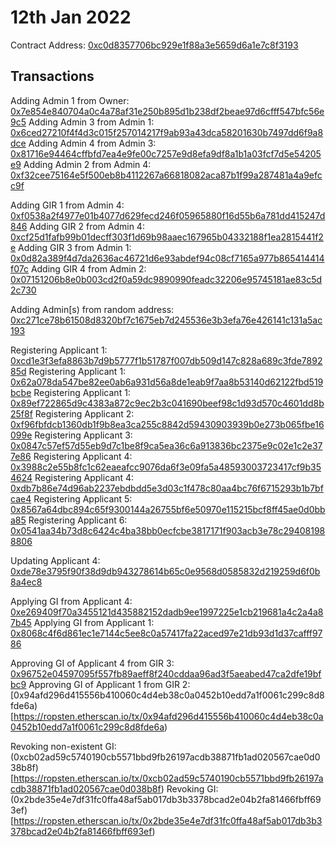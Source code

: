 # 12th Jan 2022

Contract Address: [0xc0d8357706bc929e1f88a3e5659d6a1e7c8f3193](https://ropsten.etherscan.io/tx/0x6e8f1b724609d8b40e7d64dbedb370e6b6f3b9c05402866d9a7f3f29db67d7db)

## Transactions

Adding Admin 1 from Owner: [0x7e854e840704a0c4a78af31e250b895d1b238df2beae97d6cfff547bfc56e9c5](https://ropsten.etherscan.io/tx/0x7e854e840704a0c4a78af31e250b895d1b238df2beae97d6cfff547bfc56e9c5)
Adding Admin 3 from Admin 1: [0x6ced27210f4f4d3c015f257014217f9ab93a43dca58201630b7497dd6f9a8dce](https://ropsten.etherscan.io/tx/0x6ced27210f4f4d3c015f257014217f9ab93a43dca58201630b7497dd6f9a8dce)
Adding Admin 4 from Admin 3: [0x81716e94464cffbfd7ea4e9fe00c7257e9d8efa9df8a1b1a03fcf7d5e54205e9](https://ropsten.etherscan.io/tx/0x81716e94464cffbfd7ea4e9fe00c7257e9d8efa9df8a1b1a03fcf7d5e54205e9)
Adding Admin 2 from Admin 4: [0xf32cee75164e5f500eb8b4112267a66818082aca87b1f99a287481a4a9efcc9f](https://ropsten.etherscan.io/tx/0xf32cee75164e5f500eb8b4112267a66818082aca87b1f99a287481a4a9efcc9f)

Adding GIR 1 from Admin 4: [0xf0538a2f4977e01b4077d629fecd246f05965880f16d55b6a781dd415247d846](https://ropsten.etherscan.io/tx/0xf0538a2f4977e01b4077d629fecd246f05965880f16d55b6a781dd415247d846)
Adding GIR 2 from Admin 4: [0xcf25d1fafb99b01decff303f1d69b98aaec167965b04332188f1ea2815441f2e](https://ropsten.etherscan.io/tx/0xcf25d1fafb99b01decff303f1d69b98aaec167965b04332188f1ea2815441f2e)
Adding GIR 3 from Admin 1: [0x0d82a389f4d7da2636ac46721d6e93abdef94c08cf7165a977b865414414f07c](https://ropsten.etherscan.io/tx/0x0d82a389f4d7da2636ac46721d6e93abdef94c08cf7165a977b865414414f07c)
Adding GIR 4 from Admin 2: [0x07151206b8e0b003cd2f0a59dc9890990feadc32206e95745181ae83c5d2c730](https://ropsten.etherscan.io/tx/0x07151206b8e0b003cd2f0a59dc9890990feadc32206e95745181ae83c5d2c730)

Adding Admin[s) from random address: [0xc271ce78b61508d8320bf7c1675eb7d245536e3b3efa76e426141c131a5ac193](https://ropsten.etherscan.io/tx/0xc271ce78b61508d8320bf7c1675eb7d245536e3b3efa76e426141c131a5ac193)

Registering Applicant 1: [0xcd1e3f3efa8863b7d9b5777f1b51787f007db509d147c828a689c3fde789285d](https://ropsten.etherscan.io/tx/0xcd1e3f3efa8863b7d9b5777f1b51787f007db509d147c828a689c3fde789285d)
Registering Applicant 1: [0x62a078da547be82ee0ab6a931d56a8de1eab9f7aa8b53140d62122fbd519bcbe](https://ropsten.etherscan.io/tx/0x62a078da547be82ee0ab6a931d56a8de1eab9f7aa8b53140d62122fbd519bcbe)
Registering Applicant 1: [0x89ef722865d9c4383a872c9ec2b3c041690beef98c1d93d570c4601dd8b25f8f](https://ropsten.etherscan.io/tx/0x89ef722865d9c4383a872c9ec2b3c041690beef98c1d93d570c4601dd8b25f8f)
Registering Applicant 2: [0xf96fbfdcb1360db1f9b8ea3ca255c8842d59430903939b0e273b065fbe16099e](https://ropsten.etherscan.io/tx/0xf96fbfdcb1360db1f9b8ea3ca255c8842d59430903939b0e273b065fbe16099e)
Registering Applicant 3: [0x0847c57ef57d55eb9d7c1be8f9ca5ea36c6a913836bc2375e9c02e1c2e377e86](https://ropsten.etherscan.io/tx/0x0847c57ef57d55eb9d7c1be8f9ca5ea36c6a913836bc2375e9c02e1c2e377e86)
Registering Applicant 4: [0x3988c2e55b8fc1c62eaeafcc9076da6f3e09fa5a48593003723417cf9b354624](https://ropsten.etherscan.io/tx/0x3988c2e55b8fc1c62eaeafcc9076da6f3e09fa5a48593003723417cf9b354624)
Registering Applicant 4: [0xdb7b86e74d96ab2237ebdbdd5e3d03c1f478c80aa4bc76f6715293b1b7bfcae4](https://ropsten.etherscan.io/tx/0xdb7b86e74d96ab2237ebdbdd5e3d03c1f478c80aa4bc76f6715293b1b7bfcae4#statechange)
Registering Applicant 5: [0x8567a64dbc894c65f9300144a26755bf6e50970e115215bcf8ff45ae0d0bba85](https://ropsten.etherscan.io/tx/0x8567a64dbc894c65f9300144a26755bf6e50970e115215bcf8ff45ae0d0bba85)
Registering Applicant 6: [0x0541aa34b73d8c6424c4ba38bb0ecfcbe3817171f903acb3e78c294081988806](https://ropsten.etherscan.io/tx/0x0541aa34b73d8c6424c4ba38bb0ecfcbe3817171f903acb3e78c294081988806)

Updating Applicant 4: [0xde78e3795f90f38d9db943278614b65c0e9568d0585832d219259d6f0b8a4ec8](https://ropsten.etherscan.io/tx/0xde78e3795f90f38d9db943278614b65c0e9568d0585832d219259d6f0b8a4ec8)

Applying GI from Applicant 4: [0xe269409f70a3455121d435882152dadb9ee1997225e1cb219681a4c2a4a87b45](https://ropsten.etherscan.io/tx/0xe269409f70a3455121d435882152dadb9ee1997225e1cb219681a4c2a4a87b45)
Applying GI from Applicant 1: [0x8068c4f6d861ec1e7144c5ee8c0a57417fa22aced97e21db93d1d37cafff9786](https://ropsten.etherscan.io/tx/0x8068c4f6d861ec1e7144c5ee8c0a57417fa22aced97e21db93d1d37cafff9786)

Approving GI of Applicant 4 from GIR 3: [0x96752e04597095f557fb89aeff8f240cddaa96ad3f5aeabed47ca2dfe19bfbc9](https://ropsten.etherscan.io/tx/0x96752e04597095f557fb89aeff8f240cddaa96ad3f5aeabed47ca2dfe19bfbc9)
Approving GI of Applicant 1 from GIR 2: [0x94afd296d415556b410060c4d4eb38c0a0452b10edd7a1f0061c299c8d8fde6a)[https://ropsten.etherscan.io/tx/0x94afd296d415556b410060c4d4eb38c0a0452b10edd7a1f0061c299c8d8fde6a)

Revoking non-existent GI: (0xcb02ad59c5740190cb5571bbd9fb26197acdb38871fb1ad020567cae0d038b8f)[https://ropsten.etherscan.io/tx/0xcb02ad59c5740190cb5571bbd9fb26197acdb38871fb1ad020567cae0d038b8f)
Revoking GI: (0x2bde35e4e7df31fc0ffa48af5ab017db3b3378bcad2e04b2fa81466fbff693ef)[https://ropsten.etherscan.io/tx/0x2bde35e4e7df31fc0ffa48af5ab017db3b3378bcad2e04b2fa81466fbff693ef)
